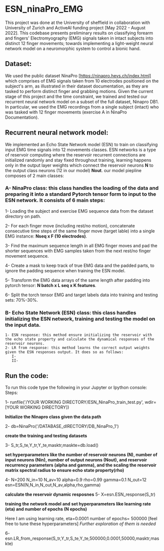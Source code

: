# ESN_ninaPro_EMG

This project was done at the University of sheffield in collaboration with University of Zurich and ActiveAI funding project [May 2022 - August 2022]. This codebase presents preliminary results
on classifying forearm and fingers' Electromyography (EMG) signals taken in intact subjects into distinct 12 finger movements; towards implementing a light-weight neural network model 
on a neuromorphic system to control a bionic hand. 

 ## Dataset: 
 We used the public dataset NinaPro [https://ninapro.hevs.ch/index.html] which comprises of EMG signals taken from 10 electrodes positioned on the subject's arm, as illustrated in their dataset documentation, as they are tasked to perform distinct finger and grabbing motions. 
Given the current stage of this project and the time constraint, we trained and tested our recurrent neural network model on a subset of the full dataset, Ninapro DB1. In particular, we used the EMG recordings from a single subject (intact) who was tasked with 12 finger movements (exercise A in NinaPro Documentation). 
 
 
 ## Recurrent neural network model: 
We implemented an Echo State Network model (ESN) to train on classifying input EMG time signals into 12 movements classes. ESN networks is a type of reservoir computing where the reservoir recurrent connections are initialized randomly and stay fixed throughout training, learning happens only in the output layer weights which connect the reservoir neurons **N** to the output class neurons (12 in our model) **Nout**.
our model piepline composes of 2 main classes:

### A- NinaPro class: this class handles the loading of the data and preparing it into a standard Pytorch tensor form to input to the ESN network. It consists of 6 main steps:

   1- Loading the subject and exercise EMG sequence data from the dataset directory on path.
   
   2- For each finger move (including rest/no motion), concatenate consecutive time steps of the same finger move (target lable) into a single EMG instance: **Nseq x F (10 electrodes)**.
   
   3- Find the maximum sequence length in all EMG finger moves and pad the shorter sequences with EMG samples taken from the next rest/no finger movement sequence.
   
   4- Create a mask to keep track of true EMG data and the padded parts, to ignore the padding sequence when training the ESN model.
   
   5- Transform the EMG data arrays of the same length after padding into pytorch tensor: **N batch x L seq x K features**.
   
   6- Split the torch tensor EMG and target labels data into training and testing sets: 70%-30%.  

  
### B- Echo State Network (ESN) class: this class handles initializing the ESN network, training and testing the model on the input data.
    1- ESN response: this method ensure initializing the reservoir with the echo state property and calculate the dynamical responses of the reservoir neurons. 
    2- LR from response: this method learns the correct output weights given the ESN responses output. It does so as follows: 
       I- 
       II- 
       




 ## Run the code: 
To run this code type the following in your Jupyter or Ipython console:
Steps: 

1- runfile('/YOUR WORKING DIRECTORY/ESN_NinaPro_train_test.py', wdir=[YOUR WORKING DIRECTORY])

**Initialize the Ninapro class given the data path** 

2- db=NinaPro('/DATABASE_dIRECTORY/DB_NinaPro_1')

 **create the training and testing datasets**
 
3- S_tr,S_te,Y_tr,Y_te,masktr,maskte=db.load()

**set hyperparameters like the number of reservoir neurons (N), number of input neurons (Nin), number of output neurons (Nout), and reservoir recurrency parameters (alpha and gamma), and the 
scaling the reservoir matrix spectral radius to ensure echo state property(rho)** 

4- N=200
  N_in=10
  N_av=10
  alpha=0.9
  rho=0.99
  gamma=0.1
  N_out=12
  esn=ESN(N,N_in,N_out,N_av,alpha,rho,gamma)

  **calculate the reservoir dynamic resposnes**
  5- X=esn.ESN_response(S_tr)

  **training the network model and set hyperparameters like learning rate (eta) and number of epochs (N epochs)**
  
  Here I am using learning rate, eta=0.0001
                  number of epochs= 500000
                  [feel free to tune these hyperparameters]
                  *Further exploration of them is needed*
  
  6- esn.LR_from_response(S_tr,Y_tr,S_te,Y_te,500000,0.0001,50000,masktr,maskte)
